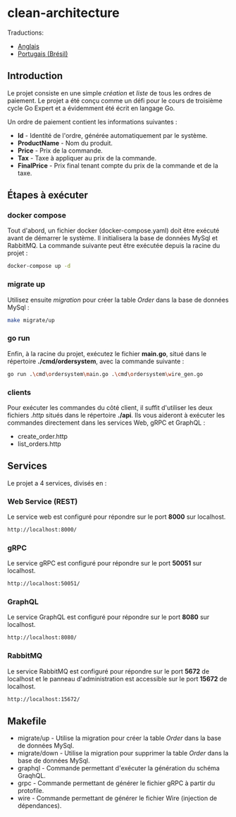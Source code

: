 # clean-architecture

Traductions:

* [Anglais](README.md)
* [Portugais (Brésil)](README_pt_br.md)

## Introduction

Le projet consiste en une simple _création_ et _liste_ de tous les ordres de paiement. Le projet a été conçu comme un défi pour le cours de troisième cycle Go Expert et a évidemment été écrit en langage Go.

Un ordre de paiement contient les informations suivantes :
* **Id** - Identité de l'ordre, générée automatiquement par le système.
* **ProductName** - Nom du produit.
* **Price** - Prix de la commande.
* **Tax** - Taxe à appliquer au prix de la commande.
* **FinalPrice** - Prix final tenant compte du prix de la commande et de la taxe.

## Étapes à exécuter

### docker compose
Tout d'abord, un fichier docker (docker-compose.yaml) doit être exécuté avant de démarrer le système. Il initialisera la base de données MySql et RabbitMQ. La commande suivante peut être exécutée depuis la racine du projet :
```bash
docker-compose up -d
```

### migrate up
Utilisez ensuite _migration_ pour créer la table _Order_ dans la base de données MySql :

```bash
make migrate/up
```

### go run
Enfin, à la racine du projet, exécutez le fichier **main.go**, situé dans le répertoire **./cmd/ordersystem**, avec la commande suivante :

```bash
go run .\cmd\ordersystem\main.go .\cmd\ordersystem\wire_gen.go
```

### clients
Pour exécuter les commandes du côté client, il suffit d'utiliser les deux fichiers _.http_ situés dans le répertoire **./api**. Ils vous aideront à exécuter les commandes directement dans les services Web, gRPC et GraphQL :
* create_order.http
* list_orders.http

## Services

Le projet a 4 services, divisés en :

### Web Service (REST)

Le service web est configuré pour répondre sur le port **8000** sur localhost.
```bash
http://localhost:8000/
```

### gRPC

Le service gRPC est configuré pour répondre sur le port **50051** sur localhost.
```bash
http://localhost:50051/
```

### GraphQL

Le service GraphQL est configuré pour répondre sur le port **8080** sur localhost.
```bash
http://localhost:8080/
```

### RabbitMQ

Le service RabbitMQ est configuré pour répondre sur le port **5672** de localhost et le panneau d'administration est accessible sur le port **15672** de localhost.
```bash
http://localhost:15672/
```

## Makefile

* migrate/up - Utilise la migration pour créer la table _Order_ dans la base de données MySql.
* migrate/down - Utilise la migration pour supprimer la table _Order_ dans la base de données MySql.
* graphql - Commande permettant d'exécuter la génération du schéma GraqhQL.
* grpc - Commande permettant de générer le fichier gRPC à partir du protofile.
* wire - Commande permettant de générer le fichier Wire (injection de dépendances).

